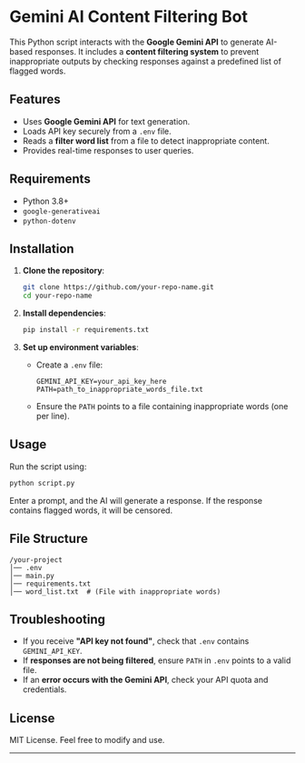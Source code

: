 # Gemini AI Content Filtering Bot

This Python script interacts with the **Google Gemini API** to generate AI-based responses. It includes a **content filtering system** to prevent inappropriate outputs by checking responses against a predefined list of flagged words.

## Features
- Uses **Google Gemini API** for text generation.
- Loads API key securely from a `.env` file.
- Reads a **filter word list** from a file to detect inappropriate content.
- Provides real-time responses to user queries.

## Requirements
- Python 3.8+
- `google-generativeai`
- `python-dotenv`

## Installation
1. **Clone the repository**:
   ```bash
   git clone https://github.com/your-repo-name.git
   cd your-repo-name
   ```

2. **Install dependencies**:
   ```bash
   pip install -r requirements.txt
   ```

3. **Set up environment variables**:
   - Create a `.env` file:
     ```plaintext
     GEMINI_API_KEY=your_api_key_here
     PATH=path_to_inappropriate_words_file.txt
     ```
   - Ensure the `PATH` points to a file containing inappropriate words (one per line).

## Usage
Run the script using:
```bash
python script.py
```
Enter a prompt, and the AI will generate a response. If the response contains flagged words, it will be censored.

## File Structure
```
/your-project
│── .env
│── main.py
│── requirements.txt
│── word_list.txt  # (File with inappropriate words)
```

## Troubleshooting
- If you receive **"API key not found"**, check that `.env` contains `GEMINI_API_KEY`.
- If **responses are not being filtered**, ensure `PATH` in `.env` points to a valid file.
- If an **error occurs with the Gemini API**, check your API quota and credentials.

## License
MIT License. Feel free to modify and use.

---

